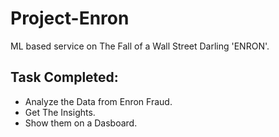 # Project-Enron
ML based service on The Fall of a Wall Street Darling 'ENRON'.

## Task Completed:
-  Analyze the Data from Enron Fraud.
-  Get The Insights.
-  Show them on a Dasboard.
